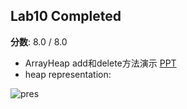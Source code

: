 ## Lab10 Completed
**分数**: 8.0 / 8.0

- ArrayHeap add和delete方法演示 [PPT](https://docs.google.com/presentation/d/1VEd2Pm_3OuvkC1M8T5XAhsBTQFxVHs386L79hktkDRg/pub?start=false&loop=false&delayms=3000&slide=id.g11ecaeaf56_0_738)
- heap representation:

 ![pres](/Users/wayne/Desktop/heap-representations.png)